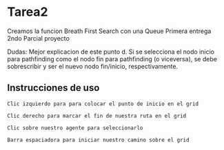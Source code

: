 # Tarea2
Creamos la funcion Breath First Search con una Queue
Primera entrega 2ndo Parcial proyecto


Dudas:
Mejor explicacion de este punto
d. Si se selecciona el nodo inicio para pathfinding como el nodo fin para pathfinding (o
viceversa), se debe sobrescribir y ser el nuevo nodo fin/inicio, respectivamente.

## Instrucciones de uso 

```
Clic izquierdo para para colocar el punto de inicio en el grid

Clic derecho para marcar el fin de nuestra ruta en el grid

Clic sobre nuestro agente para seleccionarlo 

Barra espaciadora para iniciar nuestro camino sobre el grid
```
